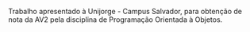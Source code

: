 Trabalho apresentado à Unijorge - Campus Salvador, para obtenção de nota da AV2 pela disciplina de Programação Orientada à Objetos.
